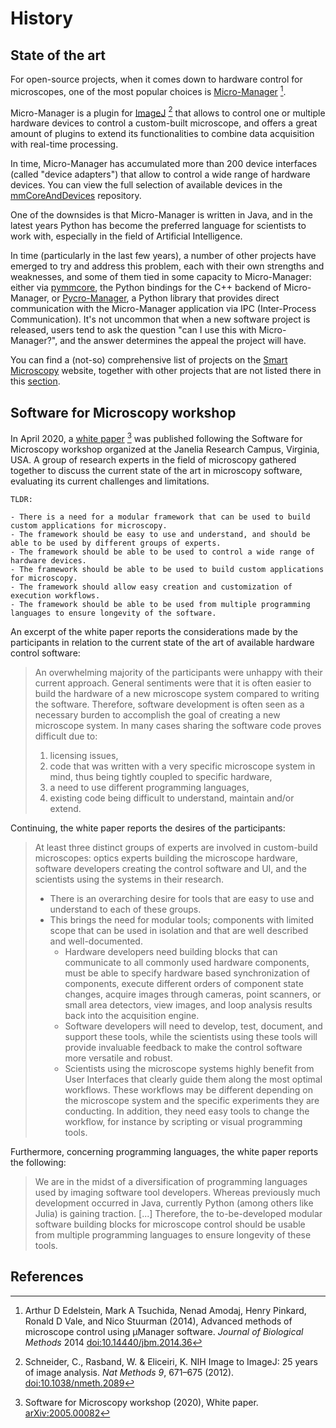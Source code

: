 # History

## State of the art

For open-source projects, when it comes down to hardware control for microscopes, one of the most popular choices is [Micro-Manager] [^1].

Micro-Manager is a plugin for [ImageJ] [^2] that allows to control one or multiple hardware devices to control a custom-built microscope, and offers a great amount of plugins to extend its functionalities to combine data acquisition with real-time processing.

In time, Micro-Manager has accumulated more than 200 device interfaces (called "device adapters") that allow to control a wide range of hardware devices. You can view the full selection of available devices in the  [mmCoreAndDevices] repository.

One of the downsides is that Micro-Manager is written in Java, and in the latest years Python has become the preferred language for scientists to work with,
especially in the field of Artificial Intelligence.

In time (particularly in the last few years), a number of other projects have emerged to try and address this problem, each with their own strengths and weaknesses, and some of them tied in some capacity to Micro-Manager: either via [pymmcore], the Python bindings for the C++ backend of Micro-Manager, or [Pycro-Manager], a Python library that provides direct communication with the Micro-Manager application via IPC (Inter-Process Communication). It's not uncommon that when a new software project is released, users tend to ask the question "can I use this with Micro-Manager?", and the answer determines the appeal the project will have.


You can find a (not-so) comprehensive list of projects on the [Smart Microscopy] website, together with other projects that are not listed there in this [section].

## Software for Microscopy workshop

In April 2020, a [white paper] [^3] was published following the Software for Microscopy workshop organized at the Janelia Research Campus, Virginia, USA. A group of research experts in the field of microscopy gathered together to discuss the current state of the art in microscopy software, evaluating its current challenges and limitations.

```{note}
TLDR:

- There is a need for a modular framework that can be used to build custom applications for microscopy.
- The framework should be easy to use and understand, and should be able to be used by different groups of experts.
- The framework should be able to be used to control a wide range of hardware devices.
- The framework should be able to be used to build custom applications for microscopy.
- The framework should allow easy creation and customization of execution workflows.
- The framework should be able to be used from multiple programming languages to ensure longevity of the software.
```

An excerpt of the white paper reports the considerations made by the participants in relation to the current state of the art of available hardware control software:

> An overwhelming majority of the participants were unhappy with their current approach. General sentiments were that it is often easier to build the hardware of a new microscope system compared to writing the software. Therefore, software development is often seen as a necessary burden to accomplish the goal of creating a new microscope system. In many cases sharing the software code proves difficult due to:
> 1. licensing issues, 
> 2. code that was written with a very specific microscope system in mind, thus being tightly coupled to specific hardware, 
> 3. a need to use different programming languages, 
> 4. existing code being difficult to understand, maintain and/or extend.

Continuing, the white paper reports the desires of the participants:

> At least three distinct groups of experts are involved in custom-build microscopes: optics experts building the microscope hardware, software developers creating the control software and UI, and the scientists using the systems in their research. 
> - There is an overarching desire for tools that are easy to use and understand to each of these groups. 
> - This brings the need for modular tools; components with limited scope that can be used in isolation and that are well described and well-documented. 
>   - Hardware developers need building blocks that can communicate to all commonly used hardware components, must be able to specify hardware based synchronization of components, execute different orders of component state changes, acquire images through cameras, point scanners, or small area detectors, view images, and loop analysis results back into the acquisition engine. 
>   - Software developers will need to develop, test, document, and support these tools, while the scientists using these tools will provide invaluable feedback to make the control software more versatile and robust.
>   - Scientists using the microscope systems highly benefit from User Interfaces that clearly guide them along the most optimal workflows. These workflows may be different depending on the microscope system and the specific experiments they are conducting. In addition, they need easy tools to change the workflow, for instance by scripting or visual programming tools. 

Furthermore, concerning programming languages, the white paper reports the following:

> We are in the midst of a diversification of programming languages used by imaging software tool developers. Whereas previously much development occurred in Java, currently Python (among others like Julia) is gaining traction. [...] Therefore, the to-be-developed modular software building blocks for microscope control should be usable from multiple programming languages to ensure longevity of these tools.

## References

[^1]: Arthur D Edelstein, Mark A Tsuchida, Nenad Amodaj, Henry Pinkard, Ronald D Vale, and Nico Stuurman (2014), Advanced methods of microscope control using μManager software. *Journal of Biological Methods* 2014 [doi:10.14440/jbm.2014.36](https://doi.org/10.14440/jbm.2014.36)
[^2]: Schneider, C., Rasband, W. & Eliceiri, K. NIH Image to ImageJ: 25 years of image analysis. *Nat Methods 9*, 671–675 (2012). [doi:10.1038/nmeth.2089](https://doi.org/10.1038/nmeth.2089)
[^3]: Software for Microscopy workshop (2020), White paper. [arXiv:2005.00082](https://doi.org/10.48550/arXiv.2005.00082)

[Micro-Manager]: https://micro-manager.org/
[mmcoreanddevices]: https://github.com/micro-manager/mmCoreAndDevices
[ImageJ]: https://imagej.net/ij/
[Smart Microscopy]: https://smartmicroscopy.org/resources/
[section]: #../project-list
[pymmcore]: https://github.com/micro-manager/pymmcore
[pycro-manager]: https://github.com/micro-manager/pycro-manager
[white paper]: https://arxiv.org/abs/2005.00082

